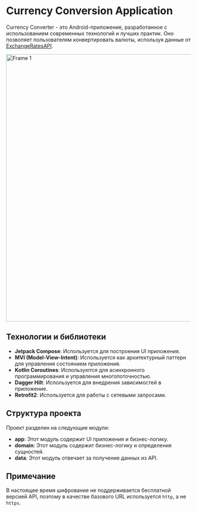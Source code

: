 # Currency Conversion Application

Currency Converter - это Android-приложение, разработанное с использованием современных технологий и лучших практик. Оно позволяет пользователям конвертировать валюты, используя данные от [ExchangeRatesAPI](https://exchangeratesapi.io/).

<img width="727" alt="Frame 1" src="https://github.com/user-attachments/assets/ae51400f-d5d0-452a-b1f3-24fca4643be8">

## Технологии и библиотеки

- **Jetpack Compose**: Используется для построения UI приложения.
- **MVI (Model-View-Intent)**: Используется как архитектурный паттерн для управления состоянием приложения.
- **Kotlin Coroutines**: Используются для асинхронного программирования и управления многопоточностью.
- **Dagger Hilt**: Используется для внедрения зависимостей в приложение.
- **Retrofit2**: Используется для работы с сетевыми запросами.

## Структура проекта

Проект разделен на следующие модули:

- **app**: Этот модуль содержит UI приложения и бизнес-логику.
- **domain**: Этот модуль содержит бизнес-логику и определения сущностей.
- **data**: Этот модуль отвечает за получение данных из API.

## Примечание

В настоящее время шифрование не поддерживается бесплатной версией API, поэтому в качестве базового URL используется `http`, а не `https`.
